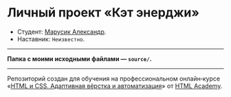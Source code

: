 # Личный проект «Кэт энерджи»

* Студент: [Марусик Александр](aloistitor@gmail.com).
* Наставник: `Неизвестно`.

---

**Папка с моими исходными файлами — `source/`.**

---

Репозиторий создан для обучения на профессиональном онлайн‑курсе «[HTML и CSS. Адаптивная вёрстка и автоматизация](https://htmlacademy.ru/intensive/adaptive)» от [HTML Academy](https://htmlacademy.ru).
